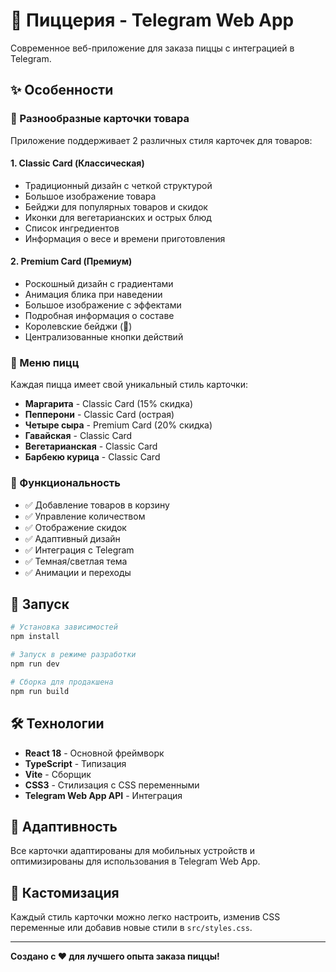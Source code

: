 # 🍕 Пиццерия - Telegram Web App

Современное веб-приложение для заказа пиццы с интеграцией в Telegram.

## ✨ Особенности

### 🎨 Разнообразные карточки товара

Приложение поддерживает 2 различных стиля карточек для товаров:

#### 1. **Classic Card** (Классическая)
- Традиционный дизайн с четкой структурой
- Большое изображение товара
- Бейджи для популярных товаров и скидок
- Иконки для вегетарианских и острых блюд
- Список ингредиентов
- Информация о весе и времени приготовления

#### 2. **Premium Card** (Премиум)
- Роскошный дизайн с градиентами
- Анимация блика при наведении
- Большое изображение с эффектами
- Подробная информация о составе
- Королевские бейджи (👑)
- Централизованные кнопки действий

### 🍕 Меню пицц

Каждая пицца имеет свой уникальный стиль карточки:

- **Маргарита** - Classic Card (15% скидка)
- **Пепперони** - Classic Card (острая)
- **Четыре сыра** - Premium Card (20% скидка)
- **Гавайская** - Classic Card
- **Вегетарианская** - Classic Card
- **Барбекю курица** - Classic Card

### 🎯 Функциональность

- ✅ Добавление товаров в корзину
- ✅ Управление количеством
- ✅ Отображение скидок
- ✅ Адаптивный дизайн
- ✅ Интеграция с Telegram
- ✅ Темная/светлая тема
- ✅ Анимации и переходы

## 🚀 Запуск

```bash
# Установка зависимостей
npm install

# Запуск в режиме разработки
npm run dev

# Сборка для продакшена
npm run build
```

## 🛠 Технологии

- **React 18** - Основной фреймворк
- **TypeScript** - Типизация
- **Vite** - Сборщик
- **CSS3** - Стилизация с CSS переменными
- **Telegram Web App API** - Интеграция

## 📱 Адаптивность

Все карточки адаптированы для мобильных устройств и оптимизированы для использования в Telegram Web App.

## 🎨 Кастомизация

Каждый стиль карточки можно легко настроить, изменив CSS переменные или добавив новые стили в `src/styles.css`.

---

**Создано с ❤️ для лучшего опыта заказа пиццы!**

